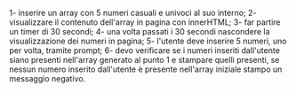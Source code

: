 <!-- SIMON SAYS
Visualizzare in pagina 5 numeri casuali. Da lì parte un timer di 30 secondi.
Dopo 30 secondi i numeri scompaiono e l’utente deve inserire, uno alla volta, i numeri che ha visto precedentemente, tramite il prompt().
Dopo che sono stati inseriti i 5 numeri, il software dice quanti e quali dei numeri da indovinare sono stati individuati. -->

1- inserire un array con 5 numeri casuali e univoci al suo interno;
2- visualizzare il contenuto dell'array in pagina con innerHTML;
3- far partire un timer di 30 secondi;
4- una volta passati i 30 secondi nascondere la visualizzazione dei numeri in pagina;
5- l'utente deve inserire 5 numeri, uno per volta, tramite prompt;
6- devo verificare se i numeri inseriti dall'utente siano presenti nell'array generato al punto 1 e stampare quelli presenti, se nessun numero inserito dall'utente è presente nell'array iniziale stampo un messaggio negativo.